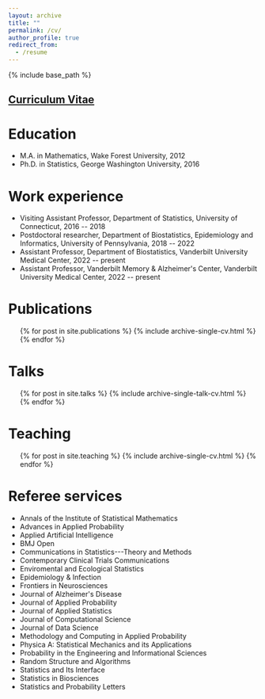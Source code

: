 ```yaml
---
layout: archive
title: ""
permalink: /cv/
author_profile: true
redirect_from:
  - /resume
---
```


{% include base_path %}

[Curriculum Vitae](https://panpan-zhang.com/files/CV_PanpanZhang.pdf)
------

Education
======
* M.A. in Mathematics, Wake Forest University, 2012
* Ph.D. in Statistics, George Washington University, 2016

Work experience
======
* Visiting Assistant Professor, Department of Statistics, University of Connecticut, 2016 -- 2018
* Postdoctoral researcher, Department of Biostatistics, Epidemiology and Informatics, University of Pennsylvania, 2018 -- 2022
* Assistant Professor, Department of Biostatistics, Vanderbilt University Medical Center, 2022 -- present
* Assistant Professor, Vanderbilt Memory & Alzheimer's Center, Vanderbilt University Medical Center, 2022 -- present

Publications
======
  <ul>{% for post in site.publications %}
    {% include archive-single-cv.html %}
  {% endfor %}</ul>
  
Talks
======
  <ul>{% for post in site.talks %}
    {% include archive-single-talk-cv.html %}
  {% endfor %}</ul>
  
Teaching
======
  <ul>{% for post in site.teaching %}
    {% include archive-single-cv.html %}
  {% endfor %}</ul>
  
Referee services
======
* Annals of the Institute of Statistical Mathematics
* Advances in Applied Probability
* Applied Artificial Intelligence
* BMJ Open
* Communications in Statistics---Theory and Methods
* Contemporary Clinical Trials Communications
* Enviromental and Ecological Statistics
* Epidemiology & Infection
* Frontiers in Neurosciences
* Journal of Alzheimer's Disease
* Journal of Applied Probability
* Journal of Applied Statistics
* Journal of Computational Science
* Journal of Data Science
* Methodology and Computing in Applied Probability
* Physica A: Statistical Mechanics and its Applications
* Probability in the Engineering and Informational Sciences
* Random Structure and Algorithms
* Statistics and Its Interface
* Statistics in Biosciences
* Statistics and Probability Letters
